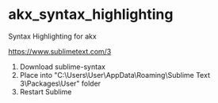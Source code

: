 # akx_syntax_highlighting
Syntax Highlighting for akx

https://www.sublimetext.com/3

1. Download sublime-syntax
2. Place into "C:\Users\User\AppData\Roaming\Sublime Text 3\Packages\User" folder
3. Restart Sublime
